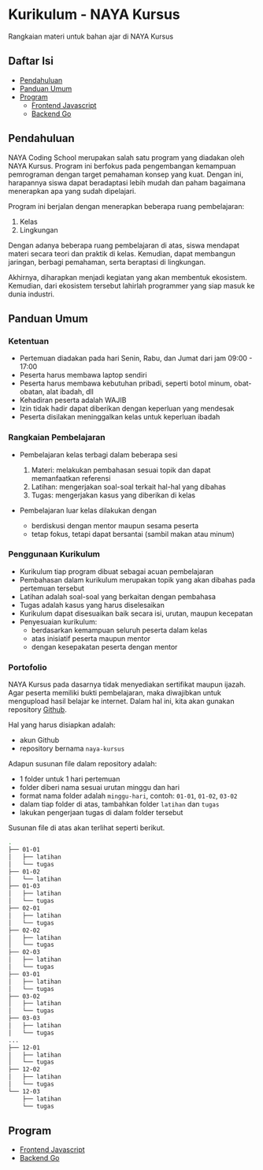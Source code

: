 # Kurikulum - NAYA Kursus
Rangkaian materi untuk bahan ajar di NAYA Kursus

## Daftar Isi
* [Pendahuluan](#pendahuluan)
* [Panduan Umum](#panduan-umum)
* [Program](#program)
  * [Frontend Javascript](./frontend-javascript/README.md)
  * [Backend Go](./backend-go/README.md)

## Pendahuluan
NAYA Coding School merupakan salah satu program yang diadakan oleh NAYA Kursus.
Program ini berfokus pada pengembangan kemampuan pemrograman dengan target pemahaman
konsep yang kuat. Dengan ini, harapannya siswa dapat beradaptasi lebih mudah dan
paham bagaimana menerapkan apa yang sudah dipelajari.

Program ini berjalan dengan menerapkan beberapa ruang pembelajaran:
1. Kelas
2. Lingkungan

Dengan adanya beberapa ruang pembelajaran di atas, siswa mendapat materi secara teori
dan praktik di kelas. Kemudian, dapat membangun jaringan, berbagi pemahaman, serta
beraptasi di lingkungan.

Akhirnya, diharapkan menjadi kegiatan yang akan membentuk ekosistem.
Kemudian, dari ekosistem tersebut lahirlah programmer yang siap masuk ke dunia industri.

## Panduan Umum
### Ketentuan
* Pertemuan diadakan pada hari Senin, Rabu, dan Jumat dari jam 09:00 - 17:00
* Peserta harus membawa laptop sendiri
* Peserta harus membawa kebutuhan pribadi, seperti botol minum, obat-obatan, alat ibadah, dll
* Kehadiran peserta adalah WAJIB
* Izin tidak hadir dapat diberikan dengan keperluan yang mendesak
* Peserta disilakan meninggalkan kelas untuk keperluan ibadah

### Rangkaian Pembelajaran
* Pembelajaran kelas terbagi dalam beberapa sesi
  1. Materi: melakukan pembahasan sesuai topik dan dapat memanfaatkan referensi
  2. Latihan: mengerjakan soal-soal terkait hal-hal yang dibahas
  3. Tugas: mengerjakan kasus yang diberikan di kelas

* Pembelajaran luar kelas dilakukan dengan
  * berdiskusi dengan mentor maupun sesama peserta
  * tetap fokus, tetapi dapat bersantai (sambil makan atau minum)

### Penggunaan Kurikulum
* Kurikulum tiap program dibuat sebagai acuan pembelajaran
* Pembahasan dalam kurikulum merupakan topik yang akan dibahas pada pertemuan tersebut
* Latihan adalah soal-soal yang berkaitan dengan pembahasa
* Tugas adalah kasus yang harus diselesaikan
* Kurikulum dapat disesuaikan baik secara isi, urutan, maupun kecepatan
* Penyesuaian kurikulum:
  * berdasarkan kemampuan seluruh peserta dalam kelas
  * atas inisiatif peserta maupun mentor
  * dengan kesepakatan peserta dengan mentor

### Portofolio
NAYA Kursus pada dasarnya tidak menyediakan sertifikat maupun ijazah.
Agar peserta memiliki bukti pembelajaran, maka diwajibkan untuk mengupload hasil belajar
ke internet. Dalam hal ini, kita akan gunakan repository [Github](https://github.com).

Hal yang harus disiapkan adalah:
* akun Github
* repository bernama `naya-kursus`

Adapun susunan file dalam repository adalah:
  * 1 folder untuk 1 hari pertemuan
  * folder diberi nama sesuai urutan minggu dan hari
  * format nama folder adalah `minggu-hari`, contoh: `01-01`, `01-02`, `03-02`
  * dalam tiap folder di atas, tambahkan folder `latihan` dan `tugas`
  * lakukan pengerjaan tugas di dalam folder tersebut

Susunan file di atas akan terlihat seperti berikut.
```bash
.
├── 01-01
│   ├── latihan
│   └── tugas
├── 01-02
│   └── latihan
├── 01-03
│   ├── latihan
│   └── tugas
├── 02-01
│   ├── latihan
│   └── tugas
├── 02-02
│   ├── latihan
│   └── tugas
├── 02-03
│   ├── latihan
│   └── tugas
├── 03-01
│   ├── latihan
│   └── tugas
├── 03-02
│   ├── latihan
│   └── tugas
├── 03-03
│   ├── latihan
│   └── tugas
...
├── 12-01
│   ├── latihan
│   └── tugas
├── 12-02
│   ├── latihan
│   └── tugas
└── 12-03
    ├── latihan
    └── tugas
```

## Program
* [Frontend Javascript](./frontend-javascript/README.md)
* [Backend Go](./backend-go/README.md)

